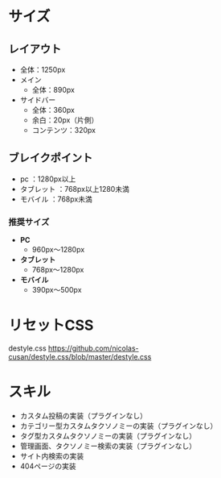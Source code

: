 # サイズ
## レイアウト
* 全体：1250px
* メイン
  * 全体：890px
* サイドバー
  * 全体：360px
  * 余白：20px（片側）
  * コンテンツ：320px
## ブレイクポイント
* pc          ：1280px以上
* タブレット  ：768px以上1280未満
* モバイル    ：768px未満
### 推奨サイズ
* **PC**
  * 960px～1280px
* **タブレット**
  * 768px～1280px
* **モバイル**
  * 390px～500px


# リセットCSS
destyle.css
https://github.com/nicolas-cusan/destyle.css/blob/master/destyle.css



# スキル
* カスタム投稿の実装（プラグインなし）
* カテゴリー型カスタムタクソノミーの実装（プラグインなし）
* タグ型カスタムタクソノミーの実装（プラグインなし）
* 管理画面、タクソノミー検索の実装（プラグインなし）
* サイト内検索の実装
* 404ページの実装